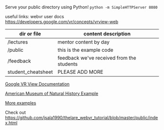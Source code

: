 Serve your public directory using Python!
`python -m SimpleHTTPServer 8080`

useful links:
  webvr user docs
  https://developers.google.com/vr/concepts/vrview-web

| dir or file | content description |
|-----------|---------------------|
| /lectures | mentor content by day |
| /public | this is the example code |
| /feedback | feedback we've received from the students |
| student_cheatsheet | PLEASE ADD MORE |

[Google VR View Documentation](https://developers.google.com/vr/concepts/vrview-web)


[American Museum of Natural History Example](http://googlevr.github.io/vrview/examples/hotspots/index.html)


[More examples](http://googlevr.github.io/vrview/examples/gallery/index.html)

Check out
https://github.com/jsala1990/thelare_webvr_tutorial/blob/master/public/index.html
